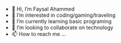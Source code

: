 - 👋 Hi, I’m Faysal Ahammed
- 👀 I’m interested in coding/gaming/traveling
- 🌱 I’m currently learning basic programing
- 💞️ I’m looking to collaborate on technology
- 📫 How to reach me ...

<!---
FaySal2001/FaySal2001 is a ✨ special ✨ repository because its `README.md` (this file) appears on your GitHub profile.
You can click the Preview link to take a look at your changes.
--->
